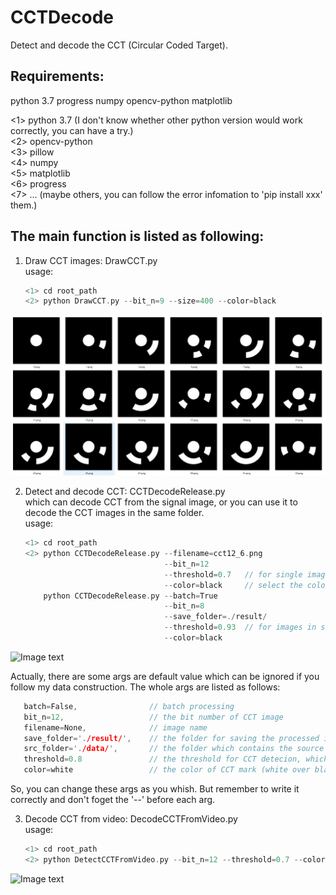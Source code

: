 CCTDecode 
=============== 

 Detect and decode the CCT (Circular Coded Target). <br>

Requirements: 
---------------- 

python 3.7
progress
numpy
opencv-python
matplotlib

<1> python 3.7 (I don't know whether other python version would work correctly, you can have a try.) <br>
<2> opencv-python <br>
<3> pillow <br>
<4> numpy <br>
<5> matplotlib <br>
<6> progress <br>
<7> ... (maybe others, you can follow the error infomation to 'pip install xxx' them.) <br>

The main function is listed as following:
-----------------------------------------

1. Draw CCT images: DrawCCT.py <br>
   usage: <br>
   ``` c
   <1> cd root_path 
   <2> python DrawCCT.py --bit_n=9 --size=400 --color=black      
   ```
![Image text](https://github.com/poxiao2/image-store/blob/master/CCT/cct12_1.png)
   
2. Detect and decode CCT: CCTDecodeRelease.py <br>
   which can decode CCT from the signal image, or you can use it to decode the CCT images in the same folder. <br>
   usage: <br>  
   ``` c
   <1> cd root_path    
   <2> python CCTDecodeRelease.py --filename=cct12_6.png 
                                  --bit_n=12                                        
                                  --threshold=0.7   // for single image   
                                  --color=black     // select the color of CCT mark (white over black / black over white)                                     
       python CCTDecodeRelease.py --batch=True 
                                  --bit_n=8                              
                                  --save_folder=./result/                                    
                                  --threshold=0.93  // for images in same folder
                                  --color=black 
     ```                                   
![Image text](https://github.com/poxiao2/image-store/blob/master/CCT/cct12.png)

Actually, there are some args are default value which can be ignored if you follow my data construction. The whole args are listed as follows: <br>
``` c
   batch=False,                // batch processing 
   bit_n=12,                   // the bit number of CCT image 
   filename=None,              // image name 
   save_folder='./result/',    // the folder for saving the processed images 
   src_folder='./data/',       // the folder which contains the source images 
   threshold=0.8               // the threshold for CCT detecion, which is between 0 and 1. 
   color=white                 // the color of CCT mark (white over black / black over white)
```
So, you can change these args as you whish. But remember to write it correctly and don't foget the '--' before each arg. <br>

3. Decode CCT from video: DecodeCCTFromVideo.py <br>
   usage: <br>
   ``` c
   <1> cd root_path 
   <2> python DetectCCTFromVideo.py --bit_n=12 --threshold=0.7 --color=white
   ```                                 
![Image text](https://github.com/poxiao2/image-store/blob/master/CCT/CCT.gif)
